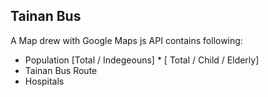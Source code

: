 ## Tainan Bus 

A Map drew with Google Maps js API contains following:
- Population  [Total / Indegeouns] * [ Total / Child / Elderly]
- Tainan Bus Route
- Hospitals
